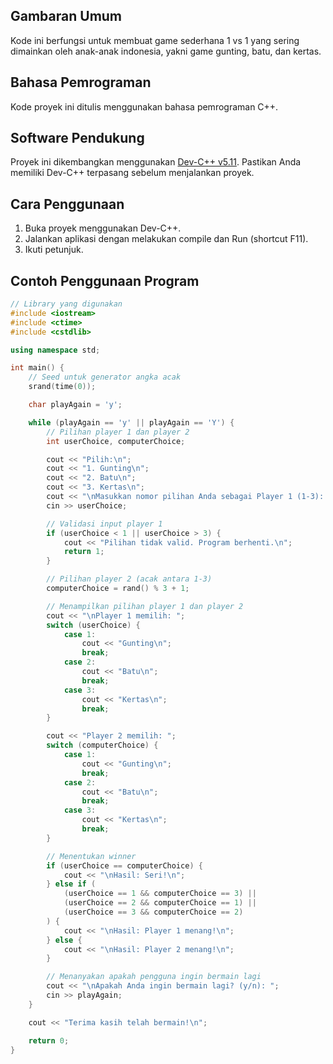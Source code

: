 ## Gambaran Umum

Kode ini berfungsi untuk membuat game sederhana 1 vs 1 yang sering dimainkan oleh anak-anak indonesia, yakni game gunting, batu, dan kertas.

## Bahasa Pemrograman

Kode proyek ini ditulis menggunakan bahasa pemrograman C++.

## Software Pendukung

Proyek ini dikembangkan menggunakan [Dev-C++ v5.11](https://sourceforge.net/projects/orwelldevcpp/). Pastikan Anda memiliki Dev-C++ terpasang sebelum menjalankan proyek.

## Cara Penggunaan

1. Buka proyek menggunakan Dev-C++.
2. Jalankan aplikasi dengan melakukan compile dan Run (shortcut F11).
3. Ikuti petunjuk.

## Contoh Penggunaan Program

```cpp
// Library yang digunakan
#include <iostream>
#include <ctime>
#include <cstdlib>

using namespace std;

int main() {
    // Seed untuk generator angka acak
    srand(time(0));

    char playAgain = 'y';

    while (playAgain == 'y' || playAgain == 'Y') {
        // Pilihan player 1 dan player 2
        int userChoice, computerChoice;

        cout << "Pilih:\n";
        cout << "1. Gunting\n";
        cout << "2. Batu\n";
        cout << "3. Kertas\n";
        cout << "\nMasukkan nomor pilihan Anda sebagai Player 1 (1-3): ";
        cin >> userChoice;

        // Validasi input player 1
        if (userChoice < 1 || userChoice > 3) {
            cout << "Pilihan tidak valid. Program berhenti.\n";
            return 1; 
        }

        // Pilihan player 2 (acak antara 1-3)
        computerChoice = rand() % 3 + 1;

        // Menampilkan pilihan player 1 dan player 2
        cout << "\nPlayer 1 memilih: ";
        switch (userChoice) {
            case 1:
                cout << "Gunting\n";
                break;
            case 2:
                cout << "Batu\n";
                break;
            case 3:
                cout << "Kertas\n";
                break;
        }

        cout << "Player 2 memilih: ";
        switch (computerChoice) {
            case 1:
                cout << "Gunting\n";
                break;
            case 2:
                cout << "Batu\n";
                break;
            case 3:
                cout << "Kertas\n";
                break;
        }

        // Menentukan winner
        if (userChoice == computerChoice) {
            cout << "\nHasil: Seri!\n";
        } else if (
            (userChoice == 1 && computerChoice == 3) ||
            (userChoice == 2 && computerChoice == 1) ||
            (userChoice == 3 && computerChoice == 2)
        ) {
            cout << "\nHasil: Player 1 menang!\n";
        } else {
            cout << "\nHasil: Player 2 menang!\n";
        }

        // Menanyakan apakah pengguna ingin bermain lagi
        cout << "\nApakah Anda ingin bermain lagi? (y/n): ";
        cin >> playAgain;
    }

    cout << "Terima kasih telah bermain!\n";

    return 0;
}
